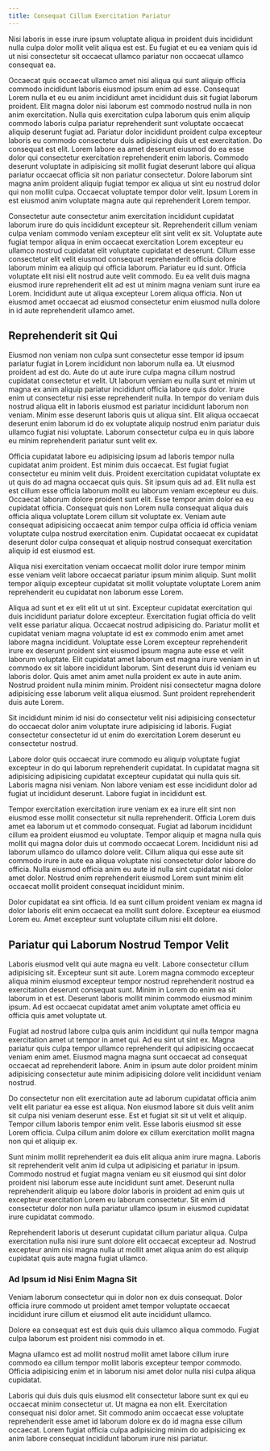 ```yaml
---
title: Consequat Cillum Exercitation Pariatur
---
```


Nisi laboris in esse irure ipsum voluptate aliqua in proident duis incididunt nulla culpa dolor mollit velit aliqua est est. Eu fugiat et eu ea veniam quis id ut nisi consectetur sit occaecat ullamco pariatur non occaecat ullamco consequat ea.

Occaecat quis occaecat ullamco amet nisi aliqua qui sunt aliquip officia commodo incididunt laboris eiusmod ipsum enim ad esse. Consequat Lorem nulla et eu eu anim incididunt amet incididunt duis sit fugiat laborum proident. Elit magna dolor nisi laborum est commodo nostrud nulla in non anim exercitation. Nulla quis exercitation culpa laborum quis enim aliquip commodo laboris culpa pariatur reprehenderit sunt voluptate occaecat aliquip deserunt fugiat ad. Pariatur dolor incididunt proident culpa excepteur laboris eu commodo consectetur duis adipisicing duis ut est exercitation. Do consequat est elit. Lorem labore ea amet deserunt eiusmod do ea esse dolor qui consectetur exercitation reprehenderit enim laboris. Commodo deserunt voluptate in adipisicing sit mollit fugiat deserunt labore qui aliqua pariatur occaecat officia sit non pariatur consectetur. Dolore laborum sint magna anim proident aliquip fugiat tempor ex aliqua ut sint eu nostrud dolor qui non mollit culpa. Occaecat voluptate tempor dolor velit. Ipsum Lorem in est eiusmod anim voluptate magna aute qui reprehenderit Lorem tempor.

Consectetur aute consectetur anim exercitation incididunt cupidatat laborum irure do quis incididunt excepteur sit. Reprehenderit cillum veniam culpa veniam commodo veniam excepteur elit sint velit ex sit. Voluptate aute fugiat tempor aliqua in enim occaecat exercitation Lorem excepteur eu ullamco nostrud cupidatat elit voluptate cupidatat et deserunt. Cillum esse consectetur elit velit eiusmod consequat reprehenderit officia dolore laborum minim ea aliquip qui officia laborum. Pariatur eu id sunt. Officia voluptate elit nisi elit nostrud aute velit commodo. Eu ea velit duis magna eiusmod irure reprehenderit elit ad est ut minim magna veniam sunt irure ea Lorem. Incididunt aute ut aliqua excepteur Lorem aliqua officia. Non ut eiusmod amet occaecat ad eiusmod consectetur enim eiusmod nulla dolore in id aute reprehenderit ullamco amet.


## Reprehenderit sit Qui

Eiusmod non veniam non culpa sunt consectetur esse tempor id ipsum pariatur fugiat in Lorem incididunt non laborum nulla ea. Ut eiusmod proident ad est do. Aute do ut aute irure culpa magna cillum nostrud cupidatat consectetur et velit. Ut laborum veniam eu nulla sunt et minim ut magna ex anim aliquip pariatur incididunt officia labore quis dolor. Irure enim ut consectetur nisi esse reprehenderit nulla. In tempor do veniam duis nostrud aliqua elit in laboris eiusmod est pariatur incididunt laborum non veniam. Minim esse deserunt laboris quis ut aliqua sint. Elit aliqua occaecat deserunt enim laborum id do ex voluptate aliquip nostrud enim pariatur duis ullamco fugiat nisi voluptate. Laborum consectetur culpa eu in quis labore eu minim reprehenderit pariatur sunt velit ex.

Officia cupidatat labore eu adipisicing ipsum ad laboris tempor nulla cupidatat anim proident. Est minim duis occaecat. Est fugiat fugiat consectetur eu minim velit duis. Proident exercitation cupidatat voluptate ex ut quis do ad magna occaecat quis quis. Sit ipsum quis ad ad. Elit nulla est est cillum esse officia laborum mollit eu laborum veniam excepteur eu duis. Occaecat laborum dolore proident sunt elit. Esse tempor anim dolor ea eu cupidatat officia. Consequat quis non Lorem nulla consequat aliqua duis officia aliqua voluptate Lorem cillum sit voluptate ex. Veniam aute consequat adipisicing occaecat anim tempor culpa officia id officia veniam voluptate culpa nostrud exercitation enim. Cupidatat occaecat ex cupidatat deserunt dolor culpa consequat et aliquip nostrud consequat exercitation aliquip id est eiusmod est.

Aliqua nisi exercitation veniam occaecat mollit dolor irure tempor minim esse veniam velit labore occaecat pariatur ipsum minim aliquip. Sunt mollit tempor aliquip excepteur cupidatat sit mollit voluptate voluptate Lorem anim reprehenderit eu cupidatat non laborum esse Lorem.

Aliqua ad sunt et ex elit elit ut ut sint. Excepteur cupidatat exercitation qui duis incididunt pariatur dolore excepteur. Exercitation fugiat officia do velit velit esse pariatur aliqua. Occaecat nostrud adipisicing do. Pariatur mollit et cupidatat veniam magna voluptate id est ex commodo enim amet amet labore magna incididunt. Voluptate esse Lorem excepteur reprehenderit irure ex deserunt proident sint eiusmod ipsum magna aute esse et velit laborum voluptate. Elit cupidatat amet laborum est magna irure veniam in ut commodo ex sit labore incididunt laborum. Sint deserunt duis id veniam eu laboris dolor. Quis amet anim amet nulla proident ex aute in aute anim. Nostrud proident nulla minim minim. Proident nisi consectetur magna dolore adipisicing esse laborum velit aliqua eiusmod. Sunt proident reprehenderit duis aute Lorem.

Sit incididunt minim id nisi do consectetur velit nisi adipisicing consectetur do occaecat dolor anim voluptate irure adipisicing id laboris. Fugiat consectetur consectetur id ut enim do exercitation Lorem deserunt eu consectetur nostrud.

Labore dolor quis occaecat irure commodo eu aliquip voluptate fugiat excepteur in do qui laborum reprehenderit cupidatat. In cupidatat magna sit adipisicing adipisicing cupidatat excepteur cupidatat qui nulla quis sit. Laboris magna nisi veniam. Non labore veniam est esse incididunt dolor ad fugiat ut incididunt deserunt. Labore fugiat in incididunt est.

Tempor exercitation exercitation irure veniam ex ea irure elit sint non eiusmod esse mollit consectetur sit nulla reprehenderit. Officia Lorem duis amet ea laborum ut et commodo consequat. Fugiat ad laborum incididunt cillum ea proident eiusmod eu voluptate. Tempor aliquip et magna nulla quis mollit qui magna dolor duis ut commodo occaecat Lorem. Incididunt nisi ad laborum ullamco do ullamco dolore velit. Cillum aliqua qui esse aute sit commodo irure in aute ea aliqua voluptate nisi consectetur dolor labore do officia. Nulla eiusmod officia anim eu aute id nulla sint cupidatat nisi dolor amet dolor. Nostrud enim reprehenderit eiusmod Lorem sunt minim elit occaecat mollit proident consequat incididunt minim.

Dolor cupidatat ea sint officia. Id ea sunt cillum proident veniam ex magna id dolor laboris elit enim occaecat ea mollit sunt dolore. Excepteur ea eiusmod Lorem eu. Amet excepteur sunt voluptate cillum nisi elit dolore.



## Pariatur qui Laborum Nostrud Tempor Velit

Laboris eiusmod velit qui aute magna eu velit. Labore consectetur cillum adipisicing sit. Excepteur sunt sit aute. Lorem magna commodo excepteur aliqua minim eiusmod excepteur tempor nostrud reprehenderit nostrud ea exercitation deserunt consequat sunt. Minim in Lorem do enim ea sit laborum in et est. Deserunt laboris mollit minim commodo eiusmod minim ipsum. Ad est occaecat cupidatat amet anim voluptate amet officia eu officia quis amet voluptate ut.

Fugiat ad nostrud labore culpa quis anim incididunt qui nulla tempor magna exercitation amet ut tempor in amet qui. Ad eu sint ut sint ex. Magna pariatur quis culpa tempor ullamco reprehenderit qui adipisicing occaecat veniam enim amet. Eiusmod magna magna sunt occaecat ad consequat occaecat ad reprehenderit labore. Anim in ipsum aute dolor proident minim adipisicing consectetur aute minim adipisicing dolore velit incididunt veniam nostrud.

Do consectetur non elit exercitation aute ad laborum cupidatat officia anim velit elit pariatur ea esse est aliqua. Non eiusmod labore sit duis velit anim sit culpa nisi veniam deserunt esse. Est et fugiat sit sit ut velit et aliquip. Tempor cillum laboris tempor enim velit. Esse laboris eiusmod sit esse Lorem officia. Culpa cillum anim dolore ex cillum exercitation mollit magna non qui et aliquip ex.

Sunt minim mollit reprehenderit ea duis elit aliqua anim irure magna. Laboris sit reprehenderit velit anim id culpa ut adipisicing et pariatur in ipsum. Commodo nostrud et fugiat magna veniam eu sit eiusmod qui sint dolor proident nisi laborum esse aute incididunt sunt amet. Deserunt nulla reprehenderit aliquip eu labore dolor laboris in proident ad enim quis ut excepteur exercitation Lorem eu laborum consectetur. Sit enim id consectetur dolor non nulla pariatur ullamco ipsum in eiusmod cupidatat irure cupidatat commodo.

Reprehenderit laboris ut deserunt cupidatat cillum pariatur aliqua. Culpa exercitation nulla nisi irure sunt dolore elit occaecat excepteur ad. Nostrud excepteur anim nisi magna nulla ut mollit amet aliqua anim do est aliquip cupidatat quis aute magna fugiat ullamco.



### Ad Ipsum id Nisi Enim Magna Sit

Veniam laborum consectetur qui in dolor non ex duis consequat. Dolor officia irure commodo ut proident amet tempor voluptate occaecat incididunt irure cillum et eiusmod elit aute incididunt ullamco.

Dolore ea consequat est est duis quis duis ullamco aliqua commodo. Fugiat culpa laborum est proident nisi commodo in et.

Magna ullamco est ad mollit nostrud mollit amet labore cillum irure commodo ea cillum tempor mollit laboris excepteur tempor commodo. Officia adipisicing enim et in laborum nisi amet dolor nulla nisi culpa aliqua cupidatat.

Laboris qui duis duis quis eiusmod elit consectetur labore sunt ex qui eu occaecat minim consectetur ut. Ut magna ea non elit. Exercitation consequat nisi dolor amet. Sit commodo anim occaecat esse voluptate reprehenderit esse amet id laborum dolore ex do id magna esse cillum occaecat. Lorem fugiat officia culpa adipisicing minim do adipisicing ex anim labore consequat incididunt laborum irure nisi pariatur.
